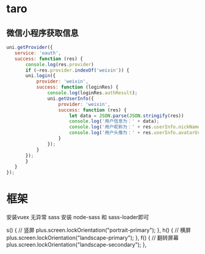 # taro
 ##  微信小程序获取信息
 ``` js
uni.getProvider({
    service: 'oauth',
    success: function (res) {
        console.log(res.provider)
        if (~res.provider.indexOf('weixin')) {
        uni.login({
            provider: 'weixin',
            success: function (loginRes) {
                console.log(loginRes.authResult);
                uni.getUserInfo({
                    provider: 'weixin',
                    success: function (res) {
                        let data = JSON.parse(JSON.stringify(res))
                        console.log('用户信息为：' + data);
                        console.log('用户昵称为：' + res.userInfo.nickName);
                        console.log('用户头像为：' + res.userInfo.avatarUrl);
                    }
                });
            }
        });
        }
    }
});
 ```
# 框架
安装vuex 无异常
sass 安装 node-sass 和 sass-loader即可


s() {
    // 竖屏
    plus.screen.lockOrientation("portrait-primary");
},
h() {
    // 横屏
    plus.screen.lockOrientation("landscape-primary");
},
f() {
    // 翻转屏幕
    plus.screen.lockOrientation("landscape-secondary");
},
    










